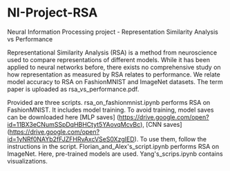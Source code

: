 # NI-Project-RSA
Neural Information Processing project - Representation Similarity Analysis vs Performance

Representational Similarity Analysis (RSA) is a method from neuroscience used to compare representations of different models. While it has been applied to neural networks before, there exists no comprehensive study on how representation as measured by RSA relates to performance. We relate model accuracy to RSA on FashionMNIST and ImageNet datasets. The term paper is uploaded as  rsa_vs_performance.pdf.

Provided are three scripts. rsa_on_fashionmnist.ipynb performs RSA on FashionMNIST. It includes model training. To avoid training, model saves can be downloaded here [MLP saves] (https://drive.google.com/open?id=11BX3eCNumSSpDqHBHCtyt5YAovqMcvBc), [CNN saves] (https://drive.google.com/open?id=1yNRf0NAYb2fFJZFHRvAxcVSeS0XzgIED). To use them, follow the instructions in the script. Florian_and_Alex's_script.ipynb performs RSA on ImageNet. Here, pre-trained models are used. Yang's_scrips.ipynb contains visualizations.
